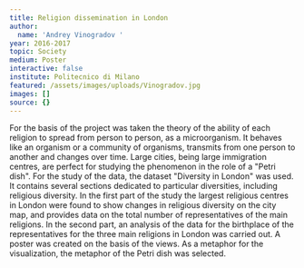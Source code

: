 ```yaml
---
title: Religion dissemination in London
author:
  name: 'Andrey Vinogradov '
year: 2016-2017
topic: Society
medium: Poster
interactive: false
institute: Politecnico di Milano
featured: /assets/images/uploads/Vinogradov.jpg
images: []
source: {}
---
```

For the basis of the project was taken the theory of the ability of each religion to spread from person to person, as a microorganism. It behaves like an organism or a community of organisms, transmits from one person to another and changes over time. Large cities, being large immigration centres, are perfect for studying the phenomenon in the role of a "Petri dish". For the study of the data, the dataset "Diversity in London" was used. It contains several sections dedicated to particular diversities, including religious diversity. In the first part of the study the largest religious centres in London were found to show changes in religious diversity on the city map, and provides data on the total number of representatives of the main religions. In the second part, an analysis of the data for the birthplace of the representatives for the three main religions in London was carried out. A poster was created on the basis of the views. As a metaphor for the visualization, the metaphor of the Petri dish was selected.
